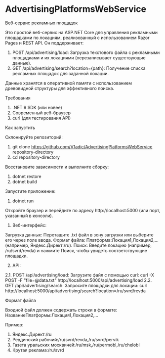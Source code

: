 # AdvertisingPlatformsWebService
Веб-сервис рекламных площадок

Это простой веб-сервис на ASP.NET Core для управления рекламными площадками по локациям, реализованный с использованием Razor Pages и REST API. Он поддерживает:
1. POST /api/advertising/load: Загрузка текстового файла с рекламными площадками и их локациями (перезаписывает существующие данные).
2. GET /api/advertising/search?location={path}: Получение списка рекламных площадок для заданной локации.

Данные хранятся в оперативной памяти с использованием древовидной структуры для эффективного поиска.

Требования
1. .NET 9 SDK (или новее)
2. Современный веб-браузер
3. curl (для тестирования API)

Как запустить

Склонируйте репозиторий:
1. git clone https://github.com/V1adic/AdvertisingPlatformsWebService repository-directory
1. cd repository-directory

Восстановите зависимости и выполните сборку: 
1. dotnet restore
2. dotnet build

Запустите приложение: 
1. dotnet run

Откройте браузер и перейдите по адресу http://localhost:5000 (или порт, указанный в консоли).

1. Веб-интерфейс:

Загрузка данных: Перетащите .txt файл в зону загрузки или выберите его через поле ввода. Формат файла: Платформа:Локация1,Локация2,... (например, Яндекс.Директ:/ru). Поиск: Введите локацию (например, /ru/svrd/revda) и нажмите Поиск, чтобы увидеть соответствующие площадки.

2. API:

2.1. POST /api/advertising/load: Загрузите файл с помощью curl: curl -X POST -F "file=@data.txt" http://localhost:5000/api/advertising/load
2.2. GET /api/advertising/search: Запросите площадки для локации: curl http://localhost:5000/api/advertising/search?location=/ru/svrd/revda

Формат файла

Входной файл должен содержать строки в формате: НазваниеПлатформы:Локация1,Локация2,...

Пример: 
1. Яндекс.Директ:/ru 
2. Ревдинский рабочий:/ru/svrd/revda,/ru/svrd/pervik 
3. Газета уральских москвичей:/ru/msk,/ru/permobl,/ru/chelobl 
4. Крутая реклама:/ru/svrd
